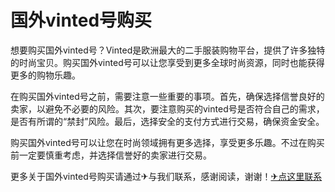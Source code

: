 # 国外vinted号购买

想要购买国外vinted号？Vinted是欧洲最大的二手服装购物平台，提供了许多独特的时尚宝贝。购买国外vinted号可以让您享受到更多全球时尚资源，同时也能获得更多的购物乐趣。

在购买国外vinted号之前，需要注意一些重要的事项。首先，确保选择信誉良好的卖家，以避免不必要的风险。其次，要注意购买的vinted号是否符合自己的需求，是否有所谓的“禁封”风险。最后，选择安全的支付方式进行交易，确保资金安全。

购买国外vinted号可以让您在时尚领域拥有更多选择，享受更多乐趣。不过在购买前一定要慎重考虑，并选择信誉好的卖家进行交易。

更多关于国外vinted号购买请通过✈与我们联系，感谢阅读，谢谢！[✈点这里联系](https://lm.k02.cc)